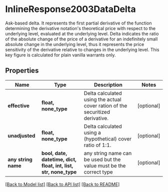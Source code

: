 # InlineResponse2003DataDelta

Ask-based delta. It represents the first partial derivative of the function determining the derivative notation's theoretical price with respect to the underlying level, evaluated at the underlying level. Delta indicates the ratio of the absolute change of the price of a derivative for an indefinitely small absolute change in the underlying level, thus it represents the price sensitivity of the derivative relative to changes in the underlying level. This key figure is calculated for plain vanilla warrants only.

## Properties
Name | Type | Description | Notes
------------ | ------------- | ------------- | -------------
**effective** | **float, none_type** | Delta calculated using the actual cover ration of the securitized derivative. | [optional] 
**unadjusted** | **float, none_type** | Delta calculated using a (hypothetical) cover ratio of 1:1. | [optional] 
**any string name** | **bool, date, datetime, dict, float, int, list, str, none_type** | any string name can be used but the value must be the correct type | [optional]

[[Back to Model list]](../README.md#documentation-for-models) [[Back to API list]](../README.md#documentation-for-api-endpoints) [[Back to README]](../README.md)


